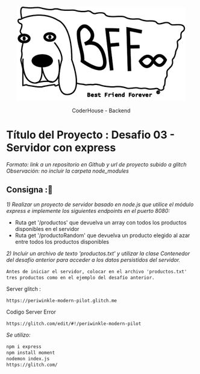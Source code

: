 
<p align="center">
  <p align="center">    
    <img src="https://github.com/JesusRamirezGamarra/CoderHouse_ReactJS/blob/Desafio-07/public/images/Logo_Negro.png" alt="BFFs" height="250">    
  </p>
  <p align="center">
       CoderHouse - Backend
  </p>
</p>


# Título del Proyecto : Desafio 03 - Servidor con express
_Formato: link a un repositorio en Github y url de proyecto subido a glitch_
_Observación: no incluir la carpeta node_modules_

## Consigna :🚀
_1) Realizar un proyecto de servidor basado en node.js que utilice el módulo express e implemente los siguientes endpoints en el puerto 8080:_
* Ruta get '/productos' que devuelva un array con todos los productos disponibles en el servidor
* Ruta get '/productoRandom' que devuelva un producto elegido al azar entre todos los productos disponibles

_2) Incluir un archivo de texto 'productos.txt' y utilizar la clase Contenedor del desafío anterior para acceder a los datos persistidos del servidor._

```
Antes de iniciar el servidor, colocar en el archivo 'productos.txt' tres productos como en el ejemplo del desafío anterior.
```

Server glitch : 
```
https://periwinkle-modern-pilot.glitch.me
```
Codigo Server Error
```
https://glitch.com/edit/#!/periwinkle-modern-pilot
```

_Se utilizo:_
```
npm i express
npm install moment
nodemon index.js
https://glitch.com/
```